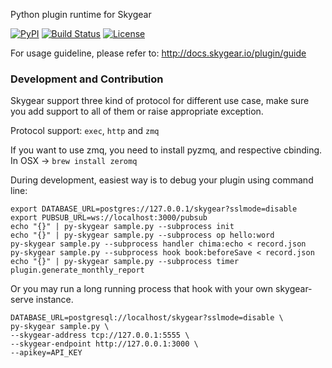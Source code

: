 Python plugin runtime for Skygear

[![PyPI](https://img.shields.io/pypi/v/skygear.svg)](https://pypi.python.org/pypi/skygear)
[![Build Status](https://travis-ci.org/SkygearIO/skygear-SDK-JS.svg)](https://travis-ci.org/SkygearIO/skygear-SDK-JS)
[![License](https://img.shields.io/pypi/l/skygear.svg)](https://pypi.python.org/pypi/skygear)

For usage guideline, please refer to: http://docs.skygear.io/plugin/guide

### Development and Contribution

Skygear support three kind of protocol for different use case, make sure you
add support to all of them or raise appropriate exception.

Protocol support: `exec`, `http` and `zmq`

If you want to use zmq, you need to install pyzmq, and respective cbinding.
In OSX -> `brew install zeromq`

During development, easiest way is to debug your plugin using command line:

```
export DATABASE_URL=postgres://127.0.0.1/skygear?sslmode=disable
export PUBSUB_URL=ws://localhost:3000/pubsub
echo "{}" | py-skygear sample.py --subprocess init
echo "{}" | py-skygear sample.py --subprocess op hello:word
py-skygear sample.py --subprocess handler chima:echo < record.json
py-skygear sample.py --subprocess hook book:beforeSave < record.json
echo "{}" | py-skygear sample.py --subprocess timer plugin.generate_monthly_report
```

Or you may run a long running process that hook with your own skygear-serve
instance.
```
DATABASE_URL=postgresql://localhost/skygear?sslmode=disable \
py-skygear sample.py \
--skygear-address tcp://127.0.0.1:5555 \
--skygear-endpoint http://127.0.0.1:3000 \
--apikey=API_KEY
```
